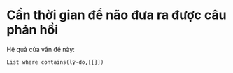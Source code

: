 # Cần thời gian để não đưa ra được câu phản hồi
Hệ quả của vấn đề này:
```dataview
List where contains(lý-do,[[]])
```
 
